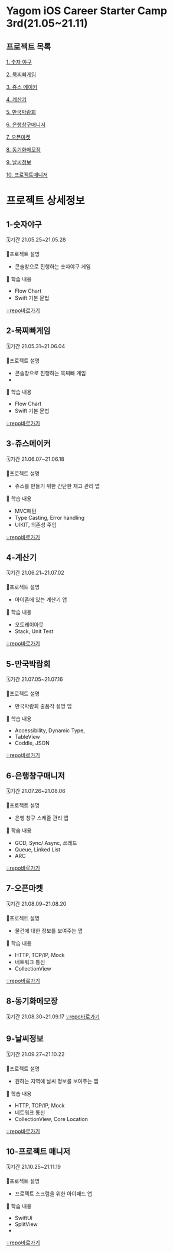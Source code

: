 # Yagom iOS Career Starter Camp 3rd(21.05~21.11)

## 프로젝트 목록
[1. 숫자 야구](#1-숫자야구)

[2. 묵찌빠게임](#2-묵찌빠게임)

[3. 쥬스 메이커](#3-쥬스메이커)

[4. 계산기](#4-계산기)

[5. 만국박람회](#5-만국박람회)

[6. 은행창구매니저](#6-은행창구매니저)

[7. 오픈마켓](#7-오픈마켓)

[8. 동기화메모장](#8-동기화메모장)

[9. 날씨정보](#9-날씨정보)

[10. 프로젝트매니저](#10-프로젝트-매니저)


# 프로젝트 상세정보
## 1-숫자야구
🗓️기간 21.05.25~21.05.28

📱프로젝트 설명
- 콘솔창으로 진행하는 숫자야구 게임

📸 학습 내용

- Flow Chart
- Swift 기본 문법

[💡repo바로가기](https://github.com/soll4u/ios-number-baseball)
## 2-묵찌빠게임
🗓️기간 21.05.31~21.06.04

📱프로젝트 설명

- 콘솔창으로 진행하는 묵찌빠 게임
-
📸 학습 내용

- Flow Chart
- Swift 기본 문법

[💡repo바로가기](https://github.com/jcrescent61/ios-rock-paper-scissors)
## 3-쥬스메이커
🗓️기간 21.06.07~21.06.18

📱프로젝트 설명

- 쥬스를 만들기 위한 간단한 재고 관리 앱

📸 학습 내용

- MVC패턴
- Type Casting, Error handling
- UIKIT, 의존성 주입

[💡repo바로가기](https://github.com/ohsg0226/ios-juice-maker/tree/step3)
## 4-계산기
🗓️기간 21.06.21~21.07.02

📱프로젝트 설명

- 아이폰에 있는 계산기 앱

📸 학습 내용

- 오토레이아웃
- Stack, Unit Test

[💡repo바로가기](https://github.com/jcrescent61/ios-calculator-app/tree/step2)
## 5-만국박람회
🗓️기간 21.07.05~21.07.16

📱프로젝트 설명

- 만국박람회 출품작 설명 앱

📸 학습 내용

- Accessibility, Dynamic Type, 
- TableView
- Coddle, JSON

[💡repo바로가기](https://github.com/ohsg0226/ios-exposition-universelle/tree/step3)
## 6-은행창구매니저
🗓️기간 21.07.26~21.08.06

📱프로젝트 설명

- 은행 창구 스케줄 관리 앱

📸 학습 내용

- GCD, Sync/ Async, 쓰레드
- Queue, Linked List
- ARC

[💡repo바로가기](https://github.com/jaemuYeo/ios-bank-manager/tree/step3)
## 7-오픈마켓
🗓️기간 21.08.09~21.08.20

📱프로젝트 설명

- 물건에 대한 정보를 보여주는 앱

📸 학습 내용

- HTTP, TCP/IP, Mock
- 네트워크 통신
- CollectionView

[💡repo바로가기](https://github.com/shapiro711/ios-open-market/tree/step-2)
## 8-동기화메모장
🗓️기간 21.08.30~21.09.17
[💡repo바로가기](https://github.com/ohsg0226/ios-cloud-notes/tree/step-2)
## 9-날씨정보
🗓️기간 21.09.27~21.10.22

📱프로젝트 설명

- 원하는 지역에 날씨 정보를 보여주는 앱

📸 학습 내용

- HTTP, TCP/IP, Mock
- 네트워크 통신
- CollectionView, Core Location

[💡repo바로가기](https://github.com/ohsg0226/ios-weather-forecast/tree/step-3)
## 10-프로젝트 매니저
🗓️기간 21.10.25~21.11.19

📱프로젝트 설명

- 프로젝트 스크럼을 위한 아이패드 앱

📸 학습 내용

- SwiftUi
- SplitView
- 
[💡repo바로가기](https://github.com/ohsg0226/ios-project-manager/tree/step-2)
